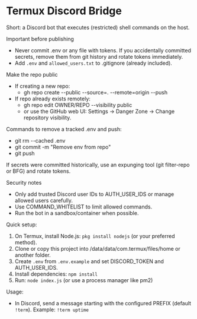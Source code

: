 # Termux Discord Bridge

Short: a Discord bot that executes (restricted) shell commands on the host.

Important before publishing
- Never commit .env or any file with tokens. If you accidentally committed secrets, remove them from git history and rotate tokens immediately.
- Add `.env` and `allowed_users.txt` to .gitignore (already included).

Make the repo public
- If creating a new repo:
  - gh repo create <name> --public --source=. --remote=origin --push
- If repo already exists remotely:
  - gh repo edit OWNER/REPO --visibility public
  - or use the GitHub web UI: Settings → Danger Zone → Change repository visibility.

Commands to remove a tracked .env and push:
- git rm --cached .env
- git commit -m "Remove env from repo"
- git push

If secrets were committed historically, use an expunging tool (git filter-repo or BFG) and rotate tokens.

Security notes
- Only add trusted Discord user IDs to AUTH_USER_IDS or manage allowed users carefully.
- Use COMMAND_WHITELIST to limit allowed commands.
- Run the bot in a sandbox/container when possible.

Quick setup:
1. On Termux, install Node.js: `pkg install nodejs` (or your preferred method).
2. Clone or copy this project into /data/data/com.termux/files/home or another folder.
3. Create `.env` from `.env.example` and set DISCORD_TOKEN and AUTH_USER_IDS.
4. Install dependencies: `npm install`
5. Run: `node index.js` (or use a process manager like pm2)

Usage:
- In Discord, send a message starting with the configured PREFIX (default `!term`).
  Example: `!term uptime`
